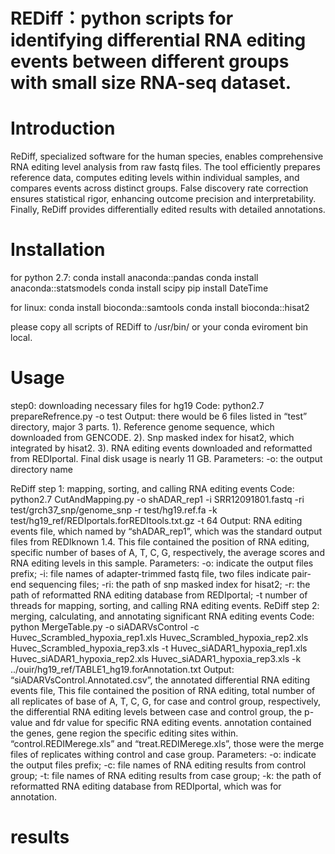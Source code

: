 # REDiff：python scripts for identifying differential RNA editing events between different groups with small size RNA-seq dataset.

Introduction
============
<p align-text="justify"> ReDiff,  specialized software for the human species, enables comprehensive RNA editing level analysis from raw fastq files. The tool efficiently prepares reference data, computes editing levels within individual samples, and compares events across distinct groups. False discovery rate correction ensures statistical rigor, enhancing outcome precision and interpretability. Finally, ReDiff provides differentially edited results with detailed annotations.</p>

Installation
============
for python 2.7:
conda install anaconda::pandas
conda install anaconda::statsmodels
conda install scipy
pip install DateTime

for linux:
conda install bioconda::samtools
conda install bioconda::hisat2

please copy all scripts of REDiff to /usr/bin/ or your conda eviroment bin local.

Usage
============
step0: downloading necessary files for hg19
Code: python2.7 prepareRefrence.py -o test
Output: there would be 6 files listed in “test” directory, major 3 parts. 1). Reference genome sequence, which downloaded from GENCODE. 2). Snp masked index for hisat2, which integrated by hisat2. 3). RNA editing events downloaded and reformatted from REDIportal. Final disk usage is nearly 11 GB. 
Parameters: -o: the output directory name 

ReDiff step 1: mapping, sorting, and calling RNA editing events
Code: python2.7 CutAndMapping.py -o shADAR_rep1 -i SRR12091801.fastq -ri test/grch37_snp/genome_snp -r test/hg19.ref.fa -k test/hg19_ref/REDIportals.forREDItools.txt.gz -t 64
Output: RNA editing events file, which named by “shADAR_rep1”, which was the standard output files from REDIknown 1.4. This file contained the position of RNA editing, specific number of bases of A, T, C, G, respectively, the average scores and RNA editing levels in this sample. 
Parameters: -o: indicate the output files prefix; -i: file names of adapter-trimmed fastq file, two files indicate pair-end sequencing files; -ri: the path of snp masked index for hisat2; -r: the path of reformatted RNA editing database from REDIportal; -t number of threads for mapping, sorting, and calling RNA editing events.
ReDiff step 2: merging, calculating, and annotating significant RNA editing events
Code: python MergeTable.py -o siADARVsControl -c Huvec_Scrambled_hypoxia_rep1.xls Huvec_Scrambled_hypoxia_rep2.xls Huvec_Scrambled_hypoxia_rep3.xls  -t Huvec_siADAR1_hypoxia_rep1.xls Huvec_siADAR1_hypoxia_rep2.xls Huvec_siADAR1_hypoxia_rep3.xls -k ../ouir/hg19_ref/TABLE1_hg19.forAnnotation.txt 
Output: “siADARVsControl.Annotated.csv”, the annotated differential RNA editing events file, This file contained the position of RNA editing, total number of all replicates of base of A, T, C, G, for case and control group, respectively, the differential RNA editing levels between case and control group, the p-value and fdr value for specific RNA editing events. annotation contained the genes, gene region the specific editing sites within. “control.REDIMerege.xls” and “treat.REDIMerege.xls”, those were the merge files of replicates withing control and case group. 
Parameters: -o: indicate the output files prefix; -c: file names of RNA editing results from control group; -t: file names of RNA editing results from case group; -k: the path of reformatted RNA editing database from REDIportal, which was for annotation.

results 
=======



